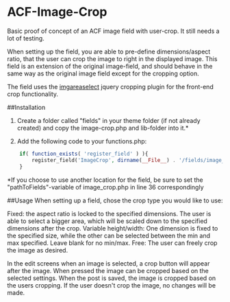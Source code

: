 ACF-Image-Crop
==============

Basic proof of concept of an ACF image field with user-crop. It still needs a lot of testing.

When setting up the field, you are able to pre-define dimensions/aspect ratio, that the user can crop the image to right in the displayed image.
This field is an extension of the original image-field, and should behave in the same way as the original image field except for the cropping option.

The field uses the <a href="http://odyniec.net/projects/imgareaselect/">imgareaselect</a> jquery cropping plugin for the front-end crop functionality.

##Installation
1. Create a folder called "fields" in your theme folder (if not already created) and copy the image-crop.php and lib-folder into it.*

2. Add the following code to your functions.php:
```php
    if( function_exists( 'register_field' ) ){
        register_field('ImageCrop', dirname(__File__) . '/fields/image_crop.php');
    }
```

*If you choose to use another location for the field, be sure to set the "pathToFields"-variable of image_crop.php in line 36 correspondingly

##Usage
When setting up a field, chose the crop type you would like to use:

Fixed: the aspect ratio is locked to the specified dimensions. The user is able to select a bigger area, which will be scaled down to the specified dimensions after the crop.
Variable height/width: One dimension is fixed to the specified size, while the other can be selected between the min and max specified. Leave blank for no min/max.
Free: The user can freely crop the image as desired.

In the edit screens when an image is selected, a crop button will appear after the image. When pressed the image can be cropped based on the selected settings.
When the post is saved, the image is cropped based on the users cropping.
If the user doesn't crop the image, no changes will be made.

